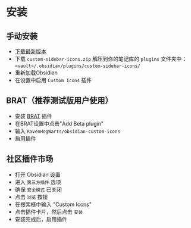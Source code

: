 # 安装
## 手动安装
- [下载最新版本](https://github.com/RavenHogWarts/obsidian-custom-icons/releases/latest)
- 下载 `custom-sidebar-icons.zip` 解压到你的笔记库的 `plugins` 文件夹中：`<vault>/.obsidian/plugins/custom-sidebar-icons/`
- 重新加载Obsidian
- 在设置中启用 `Custom Icons` 插件

## BRAT（推荐测试版用户使用）
-  安装 [BRAT](https://github.com/TfTHacker/obsidian42-brat) 插件
-  在BRAT设置中点击"Add Beta plugin"
-  输入 `RavenHogWarts/obsidian-custom-icons`
-  启用插件

## 社区插件市场
- 打开 Obsidian 设置
- 进入 `第三方插件` 选项
- 确保 `安全模式` 已关闭
- 点击 `浏览` 按钮
- 在搜索框中输入 "Custom Icons"
- 点击插件卡片，然后点击 `安装`
- 安装完成后，启用插件
